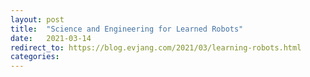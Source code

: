 ```yaml
---
layout: post
title:  "Science and Engineering for Learned Robots"
date:   2021-03-14
redirect_to: https://blog.evjang.com/2021/03/learning-robots.html
categories:
---
```

	